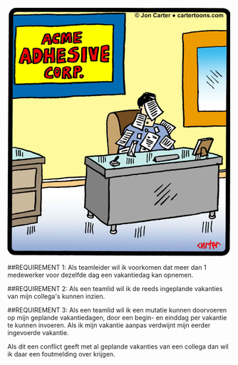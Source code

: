 ![](images/acme-adhesive-corp.png)

##REQUIREMENT 1:
Als teamleider wil ik voorkomen dat meer dan 1 medewerker voor dezelfde dag een vakantiedag kan opnemen.

##REQUIREMENT 2:
Als een teamlid wil ik de reeds ingeplande vakanties van mijn collega's kunnen inzien.

##REQUIREMENT 3:
Als een teamlid wil ik een mutatie kunnen doorvoeren op mijn geplande vakantiedagen, 
door een begin- en einddag per vakantie te kunnen invoeren.
Als ik mijn vakantie aanpas verdwijnt mijn eerder ingevoerde vakantie.

Als dit een conflict geeft met al geplande vakanties van een collega dan wil ik daar een foutmelding over krijgen.
